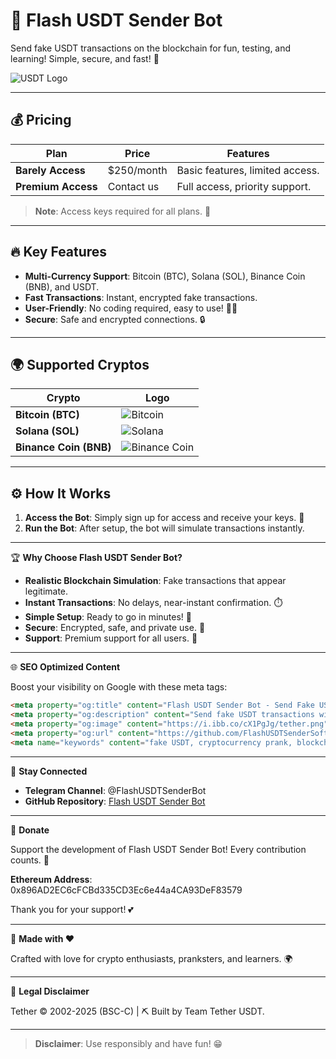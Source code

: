 # 🚀 **Flash USDT Sender Bot**

Send fake USDT transactions on the blockchain for fun, testing, and learning! Simple, secure, and fast! 💸

![USDT Logo](https://i.ibb.co/cX1PgJg/tether.png)

---

## 💰 **Pricing**

| Plan                | Price        | Features                               |
|---------------------|--------------|----------------------------------------|
| **Barely Access**   | $250/month   | Basic features, limited access.       |
| **Premium Access**  | Contact us   | Full access, priority support.        |

> **Note**: Access keys required for all plans. 🔑

---

## 🔥 **Key Features**

- **Multi-Currency Support**: Bitcoin (BTC), Solana (SOL), Binance Coin (BNB), and USDT.
- **Fast Transactions**: Instant, encrypted fake transactions.
- **User-Friendly**: No coding required, easy to use! 👨‍💻
- **Secure**: Safe and encrypted connections. 🔒

---

## 🌍 **Supported Cryptos**

| Crypto | Logo                                                                 |
|--------|----------------------------------------------------------------------|
| **Bitcoin (BTC)** | ![Bitcoin](https://cryptologos.cc/logos/bitcoin-btc-logo.png?v=040) |
| **Solana (SOL)**  | ![Solana](https://cryptologos.cc/logos/solana-sol-logo.png?v=040)   |
| **Binance Coin (BNB)** | ![Binance Coin](https://cryptologos.cc/logos/bnb-bnb-logo.png?v=040) |

---

## ⚙️ **How It Works**

1. **Access the Bot**: Simply sign up for access and receive your keys. 🔑
2. **Run the Bot**: After setup, the bot will simulate transactions instantly.

---

🏆 **Why Choose Flash USDT Sender Bot?**

- **Realistic Blockchain Simulation**: Fake transactions that appear legitimate.
- **Instant Transactions**: No delays, near-instant confirmation. ⏱️
- **Simple Setup**: Ready to go in minutes! 🚀
- **Secure**: Encrypted, safe, and private use. 🔐
- **Support**: Premium support for all users. 🎯

---

🌐 **SEO Optimized Content**

Boost your visibility on Google with these meta tags:

```html
<meta property="og:title" content="Flash USDT Sender Bot - Send Fake USDT Transactions" />
<meta property="og:description" content="Send fake USDT transactions with Flash USDT Sender Bot. Fast, secure, and fun!" />
<meta property="og:image" content="https://i.ibb.co/cX1PgJg/tether.png" />
<meta property="og:url" content="https://github.com/FlashUSDTSenderSoftware/Flash-USDT-Sender-Bot" />
<meta name="keywords" content="fake USDT, cryptocurrency prank, blockchain simulation, USDT bot, crypto prank" />
```

---

📱 **Stay Connected**

- **Telegram Channel**: @FlashUSDTSenderBot
- **GitHub Repository**: [Flash USDT Sender Bot](https://github.com/FlashUSDTSenderSoftware/Flash-USDT-Sender-Bot)

---

💖 **Donate**

Support the development of Flash USDT Sender Bot! Every contribution counts. 🙏

**Ethereum Address**: 0x896AD2EC6cFCBd335CD3Ec6e44a4CA93DeF83579

Thank you for your support! 💕

---

🌟 **Made with ❤️**

Crafted with love for crypto enthusiasts, pranksters, and learners. 🌍

---

📜 **Legal Disclaimer**

Tether © 2002-2025 (BSC-C) | ⛏ Built by Team Tether USDT.

---

> **Disclaimer**: Use responsibly and have fun! 😁
```
